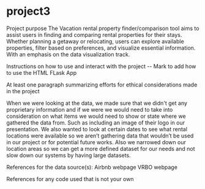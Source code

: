 # project3

Project purpose
The Vacation rental property finder/comparison tool aims to assist users in finding and comparing rental properties for their stays. Whether planning a getaway or relocating, users can explore available properties, filter based on preferences, and visualize essential information.
With an emphasis on the data visualization track.

Instructions on how to use and interact with the project -- Mark to add how to use the HTML FLask App

At least one paragraph summarizing efforts for ethical considerations made in the project

When we were looking at the data, we made sure that we didn't get any proprietary information and if we were we would need to take into consideration on what items we would need to show or state where we gathered the data from. Such as including an image of their logo in our presentation. We also wanted to look at certain dates to see what rental locations were available so we aren’t gathering data that wouldn’t be used in our project or for potential future works. Also we narrowed down our location areas so we can get a more defined dataset for our needs and not slow down our systems by having large datasets.

References for the data source(s):
Airbnb webpage
VRBO webpage

References for any code used that is not your own

